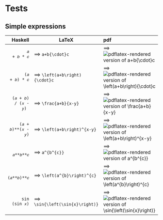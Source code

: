 # Tests
## Simple expressions
| Haskell | LaTeX | pdf |
| ---: | --- | :--- |
| `        𝑎 + 𝑏 * 𝑐 ` | ⟹  `a+b{\cdot}c` | ⟹  ![pdflatex-rendered version of `a+b{\cdot}c`](Symbolic-math-HaTeX/test/PdfSnippets/a%2Bb%7B%5Ccdot%7Dc.png) |
| `      (𝑎 + 𝑏) * 𝑐 ` | ⟹  `\left(a+b\right){\cdot}c` | ⟹  ![pdflatex-rendered version of `\left(a+b\right){\cdot}c`](Symbolic-math-HaTeX/test/PdfSnippets/%5Cleft%28a%2Bb%5Cright%29%7B%5Ccdot%7Dc.png) |
| `(𝑎 + 𝑏) / (𝑥 - 𝑦) ` | ⟹  `\frac{a+b}{x-y}` | ⟹  ![pdflatex-rendered version of `\frac{a+b}{x-y}`](Symbolic-math-HaTeX/test/PdfSnippets/%5Cfrac%7Ba%2Bb%7D%7Bx-y%7D.png) |
| ` (𝑎 + 𝑏)**(𝑥 - 𝑦) ` | ⟹  `\left(a+b\right)^{x-y}` | ⟹  ![pdflatex-rendered version of `\left(a+b\right)^{x-y}`](Symbolic-math-HaTeX/test/PdfSnippets/%5Cleft%28a%2Bb%5Cright%29%5E%7Bx-y%7D.png) |
| `          𝑎**𝑏**𝑐 ` | ⟹  `a^{b^{c}}` | ⟹  ![pdflatex-rendered version of `a^{b^{c}}`](Symbolic-math-HaTeX/test/PdfSnippets/a%5E%7Bb%5E%7Bc%7D%7D.png) |
| `        (𝑎**𝑏)**𝑐 ` | ⟹  `\left(a^{b}\right)^{c}` | ⟹  ![pdflatex-rendered version of `\left(a^{b}\right)^{c}`](Symbolic-math-HaTeX/test/PdfSnippets/%5Cleft%28a%5E%7Bb%7D%5Cright%29%5E%7Bc%7D.png) |
| `      sin (sin 𝑥) ` | ⟹  `\sin{\left(\sin{x}\right)}` | ⟹  ![pdflatex-rendered version of `\sin{\left(\sin{x}\right)}`](Symbolic-math-HaTeX/test/PdfSnippets/%5Csin%7B%5Cleft%28%5Csin%7Bx%7D%5Cright%29%7D.png) |
